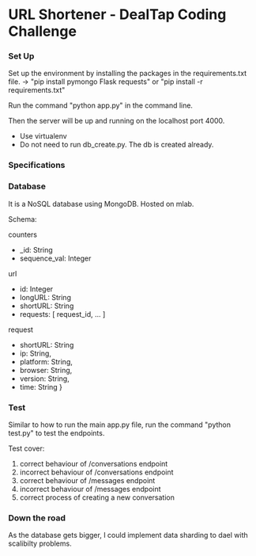 # URL Shortener - DealTap Coding Challenge

### Set Up

Set up the environment by installing the packages in the requirements.txt file.
-> "pip install pymongo Flask requests" or "pip install -r requirements.txt"

Run the command "python app.py" in the command line. 

Then the server will be up and running on the localhost port 4000. 

   * Use virtualenv
   * Do not need to run db_create.py. The db is created already. 


### Specifications


### Database

It is a NoSQL database using MongoDB. Hosted on mlab.

Schema:

counters
- _id: String
- sequence_val: Integer

url
- id: Integer
- longURL: String
- shortURL: String
- requests: [
	request_id, 
	...
]

request
- shortURL: String
- ip: String,
- platform: String,
- browser: String,
- version: String,
- time: String
}


### Test

Similar to how to run the main app.py file, run the command "python test.py" to test the endpoints.

Test cover:
1) correct behaviour of /conversations endpoint
2) incorrect behaviour of /conversations endpoint
3) correct behaviour of /messages endpoint
4) incorrect behaviour of /messages endpoint
4) correct process of creating a new conversation


### Down the road

As the database gets bigger, I could implement data sharding to dael with scalibilty problems. 



